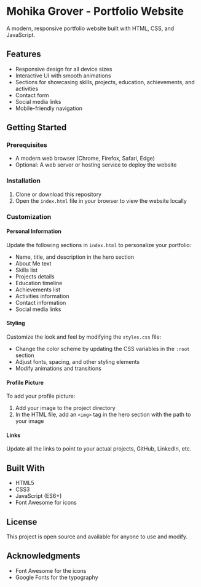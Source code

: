 # Mohika Grover - Portfolio Website

A modern, responsive portfolio website built with HTML, CSS, and JavaScript.

## Features

- Responsive design for all device sizes
- Interactive UI with smooth animations
- Sections for showcasing skills, projects, education, achievements, and activities
- Contact form
- Social media links
- Mobile-friendly navigation

## Getting Started

### Prerequisites

- A modern web browser (Chrome, Firefox, Safari, Edge)
- Optional: A web server or hosting service to deploy the website

### Installation

1. Clone or download this repository
2. Open the `index.html` file in your browser to view the website locally

### Customization

#### Personal Information

Update the following sections in `index.html` to personalize your portfolio:

- Name, title, and description in the hero section
- About Me text
- Skills list
- Projects details
- Education timeline
- Achievements list
- Activities information
- Contact information
- Social media links

#### Styling

Customize the look and feel by modifying the `styles.css` file:

- Change the color scheme by updating the CSS variables in the `:root` section
- Adjust fonts, spacing, and other styling elements
- Modify animations and transitions

#### Profile Picture

To add your profile picture:
1. Add your image to the project directory
2. In the HTML file, add an `<img>` tag in the hero section with the path to your image

#### Links

Update all the links to point to your actual projects, GitHub, LinkedIn, etc.


## Built With

- HTML5
- CSS3
- JavaScript (ES6+)
- Font Awesome for icons

## License

This project is open source and available for anyone to use and modify.

## Acknowledgments

- Font Awesome for the icons
- Google Fonts for the typography 
